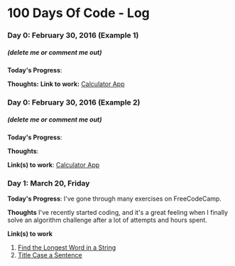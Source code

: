 # 100 Days Of Code - Log

### Day 0: February 30, 2016 (Example 1)
##### (delete me or comment me out)

**Today's Progress**: 

**Thoughts:** 
**Link to work:** [Calculator App](http://www.example.com)

### Day 0: February 30, 2016 (Example 2)
##### (delete me or comment me out)

**Today's Progress**:

**Thoughts**: 

**Link(s) to work**: [Calculator App](http://www.example.com)


### Day 1: March 20, Friday

**Today's Progress**: I've gone through many exercises on FreeCodeCamp.

**Thoughts** I've recently started coding, and it's a great feeling when I finally solve an algorithm challenge after a lot of attempts and hours spent.

**Link(s) to work**
1. [Find the Longest Word in a String](https://www.freecodecamp.com/challenges/find-the-longest-word-in-a-string)
2. [Title Case a Sentence](https://www.freecodecamp.com/challenges/title-case-a-sentence)
